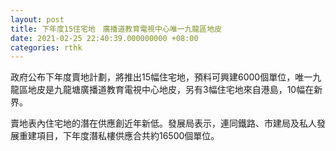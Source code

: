 ```yaml
---
layout: post
title: 下年度15住宅地　廣播道教育電視中心唯一九龍區地皮
date: 2021-02-25 22:40:39.000000000 +08:00
categories: rthk
---
```


政府公布下年度賣地計劃，將推出15幅住宅地，預料可興建6000個單位，唯一九龍區地皮是九龍塘廣播道教育電視中心地皮，另有3幅住宅地來自港島，10幅在新界。

賣地表內住宅地的潛在供應創近年新低。發展局表示，連同鐵路、市建局及私人發展重建項目，下年度潛私樓供應合共約16500個單位。
